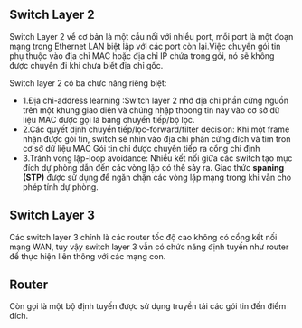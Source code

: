 ## Switch Layer 2

Switch Layer 2 về cơ bản là một cầu nối với nhiều port, mỗi port là một đoạn mạng trong Ethernet LAN biệt lập với các port còn lại.Việc chuyền gói tin phụ thuộc vào địa chỉ MAC hoặc địa chỉ IP chứa trong gói, nó sẽ không được chuyền đi khi chưa biết địa chỉ gốc.

Switch layer 2 có ba chức năng riêng biệt:
- 1.Địa chỉ-address learning :Switch layer 2 nhớ địa chỉ phần cứng nguồn trên một khung giao diện và chúng nhập thoong tin này vào cơ sở dữ liệu MAC được gọi là bảng chuyển tiếp/bộ lọc.
- 2.Các quyết định chuyển tiếp/lọc-forward/filter decision: Khi một frame nhận được gói tin, switch sẽ nhìn vào địa chỉ phần cứng đích và tìm tron cơ sở dữ liệu MAC Gói tin chỉ được chuyển tiếp ra cổng chỉ định
- 3.Tránh vong lặp-loop avoidance: Nhiều kết nối giữa các switch tạo mục đích dự phòng dẫn đến các vòng lặp có thể sảy ra. Giao thức **spaning (STP)** được sử dụng để ngăn chặn các vòng lặp mạng trong khi vẫn cho phép tính dự phòng.

## Switch Layer 3

Các switch layer 3 chính là các router tốc độ cao không có cổng kết nối mạng WAN, tuy vậy switch layer 3 vẫn có chức năng định tuyến như router để thực hiện liên thông với các mạng con.

## Router

Còn gọi là một bộ định tuyến được sử dụng truyền tải các gói tin đến điểm đích.
